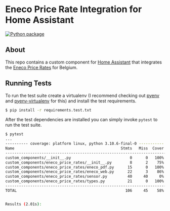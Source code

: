 # Eneco Price Rate Integration for Home Assistant
[![Python package](https://github.com/lovebug356/eneco-price-rates/actions/workflows/pythonpackage.yaml/badge.svg)](https://github.com/lovebug356/eneco-price-rates/actions/workflows/pythonpackage.yaml)

## About

This repo contains a custom component for [Home Assistant](https://www.home-assistant.io) that integrates the [Eneco Price Rates](https://eneco.be/nl/elektriciteit-gas/tariefkaarten) for Belgium.

## Running Tests

To run the test suite create a virtualenv (I recommend checking out [pyenv](https://github.com/pyenv/pyenv) and [pyenv-virtualenv](https://github.com/pyenv/pyenv-virtualenv) for this) and install the test requirements.

```bash
$ pip install -r requirements.test.txt
```

After the test dependencies are installed you can simply invoke `pytest` to run
the test suite.

```bash
$ pytest
...
---------- coverage: platform linux, python 3.10.6-final-0 -----------
Name                                               Stmts   Miss  Cover   Missing
--------------------------------------------------------------------------------
custom_components/__init__.py                          0      0   100%
custom_components/eneco_price_rates/__init__.py        8      2    75%   14-16
custom_components/eneco_price_rates/eneco_pdf.py      15      0   100%
custom_components/eneco_price_rates/eneco_web.py      22      3    86%   19-21
custom_components/eneco_price_rates/sensor.py         40     40     0%   2-87
custom_components/eneco_price_rates/types.py          21      0   100%
--------------------------------------------------------------------------------
TOTAL                                                106     45    58%


Results (2.01s):
```
